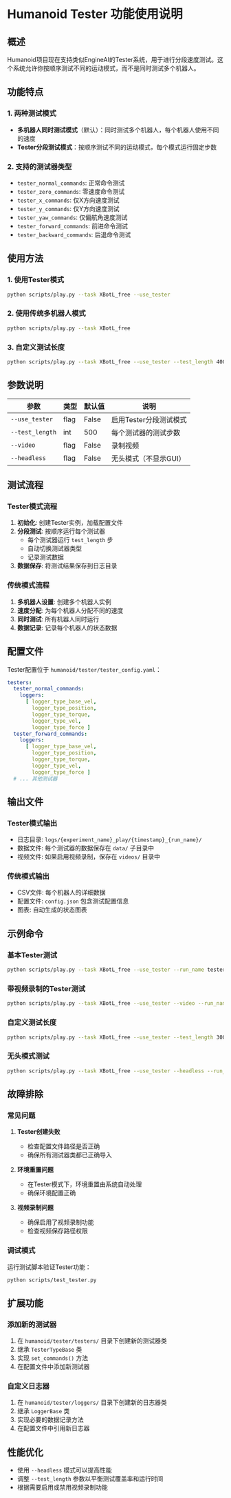 # Humanoid Tester 功能使用说明

## 概述

Humanoid项目现在支持类似EngineAI的Tester系统，用于进行分段速度测试。这个系统允许你按顺序测试不同的运动模式，而不是同时测试多个机器人。

## 功能特点

### 1. 两种测试模式

- **多机器人同时测试模式**（默认）：同时测试多个机器人，每个机器人使用不同的速度
- **Tester分段测试模式**：按顺序测试不同的运动模式，每个模式运行固定步数

### 2. 支持的测试器类型

- `tester_normal_commands`: 正常命令测试
- `tester_zero_commands`: 零速度命令测试
- `tester_x_commands`: 仅X方向速度测试
- `tester_y_commands`: 仅Y方向速度测试
- `tester_yaw_commands`: 仅偏航角速度测试
- `tester_forward_commands`: 前进命令测试
- `tester_backward_commands`: 后退命令测试

## 使用方法

### 1. 使用Tester模式

```bash
python scripts/play.py --task XBotL_free --use_tester
```

### 2. 使用传统多机器人模式

```bash
python scripts/play.py --task XBotL_free
```

### 3. 自定义测试长度

```bash
python scripts/play.py --task XBotL_free --use_tester --test_length 400
```

## 参数说明

| 参数 | 类型 | 默认值 | 说明 |
|------|------|--------|------|
| `--use_tester` | flag | False | 启用Tester分段测试模式 |
| `--test_length` | int | 500 | 每个测试器的测试步数 |
| `--video` | flag | False | 录制视频 |
| `--headless` | flag | False | 无头模式（不显示GUI） |

## 测试流程

### Tester模式流程

1. **初始化**: 创建Tester实例，加载配置文件
2. **分段测试**: 按顺序运行每个测试器
   - 每个测试器运行 `test_length` 步
   - 自动切换测试器类型
   - 记录测试数据
3. **数据保存**: 将测试结果保存到日志目录

### 传统模式流程

1. **多机器人设置**: 创建多个机器人实例
2. **速度分配**: 为每个机器人分配不同的速度
3. **同时测试**: 所有机器人同时运行
4. **数据记录**: 记录每个机器人的状态数据

## 配置文件

Tester配置位于 `humanoid/tester/tester_config.yaml`：

```yaml
testers:
  tester_normal_commands:
    loggers:
      [ logger_type_base_vel,
        logger_type_position,
        logger_type_torque,
        logger_type_vel,
        logger_type_force ]
  tester_forward_commands:
    loggers:
      [ logger_type_base_vel,
        logger_type_position,
        logger_type_torque,
        logger_type_vel,
        logger_type_force ]
  # ... 其他测试器
```

## 输出文件

### Tester模式输出

- 日志目录: `logs/{experiment_name}_play/{timestamp}_{run_name}/`
- 数据文件: 每个测试器的数据保存在 `data/` 子目录中
- 视频文件: 如果启用视频录制，保存在 `videos/` 目录中

### 传统模式输出

- CSV文件: 每个机器人的详细数据
- 配置文件: `config.json` 包含测试配置信息
- 图表: 自动生成的状态图表

## 示例命令

### 基本Tester测试
```bash
python scripts/play.py --task XBotL_free --use_tester --run_name tester_test
```

### 带视频录制的Tester测试
```bash
python scripts/play.py --task XBotL_free --use_tester --video --run_name tester_video_test
```

### 自定义测试长度
```bash
python scripts/play.py --task XBotL_free --use_tester --test_length 300 --run_name short_test
```

### 无头模式测试
```bash
python scripts/play.py --task XBotL_free --use_tester --headless --run_name headless_test
```

## 故障排除

### 常见问题

1. **Tester创建失败**
   - 检查配置文件路径是否正确
   - 确保所有测试器类都已正确导入

2. **环境重置问题**
   - 在Tester模式下，环境重置由系统自动处理
   - 确保环境配置正确

3. **视频录制问题**
   - 确保启用了视频录制功能
   - 检查视频保存路径权限

### 调试模式

运行测试脚本验证Tester功能：
```bash
python scripts/test_tester.py
```

## 扩展功能

### 添加新的测试器

1. 在 `humanoid/tester/testers/` 目录下创建新的测试器类
2. 继承 `TesterTypeBase` 类
3. 实现 `set_commands()` 方法
4. 在配置文件中添加新测试器

### 自定义日志器

1. 在 `humanoid/tester/loggers/` 目录下创建新的日志器类
2. 继承 `LoggerBase` 类
3. 实现必要的数据记录方法
4. 在配置文件中引用新日志器

## 性能优化

- 使用 `--headless` 模式可以提高性能
- 调整 `--test_length` 参数以平衡测试覆盖率和运行时间
- 根据需要启用或禁用视频录制功能 
